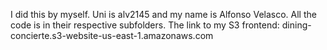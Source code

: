 I did this by myself. Uni is alv2145 and my name is Alfonso Velasco. All the code is in their respective subfolders. The link to my S3 frontend: dining-concierte.s3-website-us-east-1.amazonaws.com
